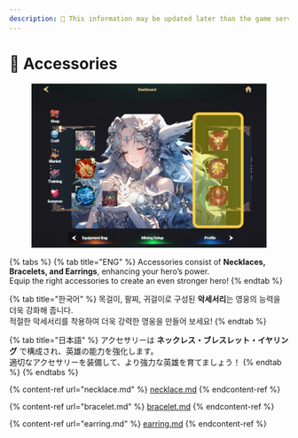 ```yaml
---
description: 🛑 This information may be updated later than the game server data.
---
```


# 💝 Accessories

<figure><img src="../../../.gitbook/assets/Accessories.jpg" alt="" width="563"><figcaption></figcaption></figure>

{% tabs %}
{% tab title="ENG" %}
Accessories consist of **Necklaces, Bracelets, and Earrings**, enhancing your hero’s power.\
Equip the right accessories to create an even stronger hero!
{% endtab %}

{% tab title="한국어" %}
목걸이, 팔찌, 귀걸이로 구성된 **악세서리**는 영웅의 능력을 더욱 강화해 줍니다.\
적절한 악세서리를 착용하여 더욱 강력한 영웅을 만들어 보세요!
{% endtab %}

{% tab title="日本語" %}
アクセサリーは **ネックレス・ブレスレット・イヤリング** で構成され、英雄の能力を強化します。\
適切なアクセサリーを装備して、より強力な英雄を育てましょう！
{% endtab %}
{% endtabs %}

{% content-ref url="necklace.md" %}
[necklace.md](necklace.md)
{% endcontent-ref %}

{% content-ref url="bracelet.md" %}
[bracelet.md](bracelet.md)
{% endcontent-ref %}

{% content-ref url="earring.md" %}
[earring.md](earring.md)
{% endcontent-ref %}
